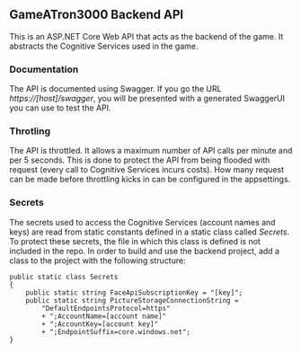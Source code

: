 ## GameATron3000 Backend API
This is an ASP.NET Core Web API that acts as the backend of the game. It abstracts the Cognitive Services used in the game.

### Documentation
The API is documented using Swagger. If you go the URL _https://[host]/swagger_, you will be presented with a generated SwaggerUI you can use to test the API. 

### Throtling
The API is throttled. It allows a maximum number of API calls per minute and per 5 seconds. This is done to protect the API from being flooded with request (every call to Cognitive Services incurs costs). How many request can be made before throttling kicks in can be configured in the appsettings.

### Secrets
The secrets used to access the Cognitive Services (account names and keys) are read from static constants defined in a static class called _Secrets_. To protect these secrets, the file in which this class is defined is not included in the repo. In order to build and use the backend project, add a class to the project with the following structure:

```
public static class Secrets
{
    public static string FaceApiSubscriptionKey = "[key]";
    public static string PictureStorageConnectionString = 
        "DefaultEndpointsProtocol=https"
        + ";AccountName=[account name]"
        + ";AccountKey=[account key]"
        + ";EndpointSuffix=core.windows.net";
}
```